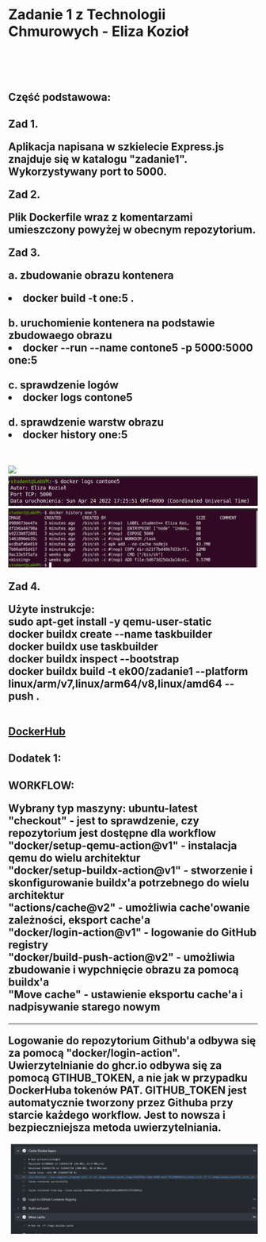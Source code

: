<h1>Zadanie 1 z Technologii Chmurowych - Eliza Kozioł<h1><br>

<h2>Część podstawowa:<h2>

Zad 1. 

Aplikacja napisana w szkielecie Express.js znajduje się w katalogu "zadanie1". Wykorzystywany port to 5000.<br>

Zad 2.

Plik Dockerfile wraz z komentarzami umieszczony powyżej w obecnym repozytorium. <br>

Zad 3.

a. zbudowanie obrazu kontenera<br>
	<li>docker build -t one:5 . </li><br>
b. uruchomienie kontenera na podstawie zbudowaego obrazu<br>
	<li>docker --run --name contone5 -p 5000:5000 one:5</li><br>
c. sprawdzenie logów<br>
	<li>docker logs contone5</li><br>
d. sprawdzenie warstw obrazu<br>
	<li>docker history one:5</li><br>

<img src="img/okno_przeglądarki.png" />
<img src="img/logi.png" />
<img src="img/warstwy.png" />

Zad 4.

Użyte instrukcje:<br>
	sudo apt-get install -y qemu-user-static<br>
	docker buildx create --name taskbuilder<br>
	docker buildx use taskbuilder<br>
	docker buildx inspect --bootstrap<br>
	docker buildx build -t ek00/zadanie1 --platform linux/arm/v7,linux/arm64/v8,linux/amd64 --push .<br><br>
	
[DockerHub](https://hub.docker.com/repository/docker/ek00/zadanie1)

<h2>Dodatek 1:<h2>	

WORKFLOW: <br>

Wybrany typ maszyny: ubuntu-latest<br>
"checkout" - jest to sprawdzenie, czy repozytorium jest dostępne dla workflow<br>
"docker/setup-qemu-action@v1" - instalacja qemu do wielu architektur<br>
"docker/setup-buildx-action@v1" - stworzenie i skonfigurowanie buildx'a potrzebnego do wielu architektur<br>
"actions/cache@v2" - umożliwia cache'owanie zależności, eksport cache'a<br>
"docker/login-action@v1" - logowanie do GitHub registry<br>
"docker/build-push-action@v2" - umożliwia zbudowanie i wypchnięcie obrazu za pomocą buildx'a<br>
"Move cache" - ustawienie eksportu cache'a i nadpisywanie starego nowym<br>

-------
Logowanie do repozytorium Github'a odbywa się za pomocą "docker/login-action". Uwierzytelnianie do ghcr.io odbywa się za pomocą GTIHUB_TOKEN, a nie jak w przypadku DockerHuba tokenów PAT. GITHUB_TOKEN jest automatycznie tworzony przez Githuba przy starcie każdego workflow. Jest to nowsza i bezpieczniejsza metoda uwierzytelniania.

<img src="img/cache.png" />
